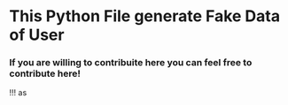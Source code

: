 # This Python File generate Fake Data of User
### If you are willing to contribuite here you can feel free to contribute here!

!!!
as
